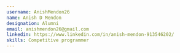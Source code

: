 ```yaml
---
username: AnishMendon26
name: Anish D Mendon
designation: Alumni
email: anishmendon26@gmail.com
linkedin: https://www.linkedin.com/in/anish-mendon-913546202/
skills: Competitive programmer
---
```

